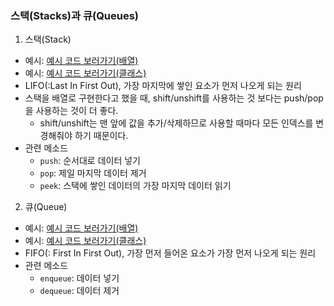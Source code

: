 ### 스택(Stacks)과 큐(Queues)

1. 스택(Stack)

- 예시: [예시 코드 보러가기(배열)](./1-arrayStack.js)
- 예시: [예시 코드 보러가기(클래스)](./2-linkedListStack.js)
- LIFO(:Last In First Out), 가장 마지막에 쌓인 요소가 먼저 나오게 되는 원리
- 스택을 배열로 구현한다고 했을 때, shift/unshift를 사용하는 것 보다는 push/pop을 사용하는 것이 더 좋다.
  - shift/unshift는 맨 앞에 값을 추가/삭제하므로 사용할 때마다 모든 인덱스를 변경해줘야 하기 때문이다.
- 관련 메소드
  - `push`: 순서대로 데이터 넣기
  - `pop`: 제일 마지막 데이터 제거
  - `peek`: 스택에 쌓인 데이터의 가장 마지막 데이터 읽기

2. 큐(Queue)

- 예시: [예시 코드 보러가기(배열)](./3-arrayQueue.js)
- 예시: [예시 코드 보러가기(클래스)](./4-linkedListQueue.js)
- FIFO(: First In First Out), 가장 먼저 들어온 요소가 가장 먼저 나오게 되는 원리
- 관련 메소드
  - `enqueue`: 데이터 넣기
  - `dequeue`: 데이터 제거
